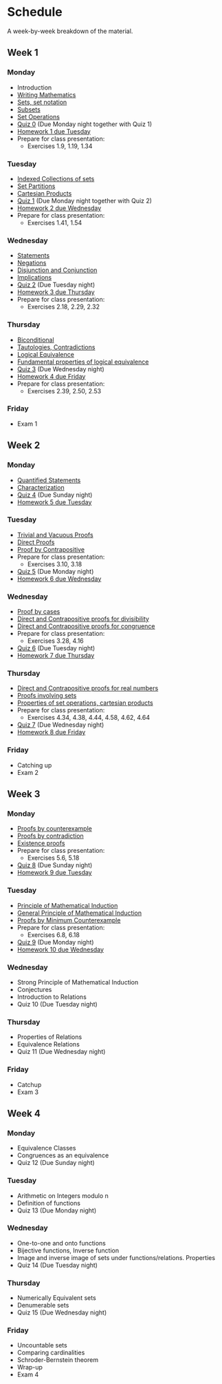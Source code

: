 # Schedule

A week-by-week breakdown of the material.

## Week  1

### Monday

- Introduction
- [Writing Mathematics](notes/writing.md)
- [Sets, set notation](notes/sets_notation.md)
- [Subsets](notes/subsets.md)
- [Set Operations](notes/set_operations.md)
- [Quiz 0](https://moodle.hanover.edu/mod/quiz/view.php?id=19351) (Due Monday night together with Quiz 1)
- [Homework 1 due Tuesday](assignments/hw1.md)
- Prepare for class presentation:
    - Exercises 1.9, 1.19, 1.34

### Tuesday

- [Indexed Collections of sets](notes/indexed_collections.md)
- [Set Partitions](notes/sets_partitions.md)
- [Cartesian Products](notes/cartesian_products.md)
- [Quiz 1](https://moodle.hanover.edu/mod/quiz/view.php?id=19389) (Due Monday night together with Quiz 2)
- [Homework 2 due Wednesday](assignments/hw2.md)
- Prepare for class presentation:
    - Exercises 1.41, 1.54

### Wednesday

- [Statements](notes/statements.md)
- [Negations](notes/negation.md)
- [Disjunction and Conjunction](notes/disjunction_conjunction.md)
- [Implications](notes/implications.md)
- [Quiz 2](https://moodle.hanover.edu/mod/quiz/view.php?id=19403) (Due Tuesday night)
- [Homework 3 due Thursday](assignments/hw3.md)
- Prepare for class presentation:
    - Exercises 2.18, 2.29, 2.32

### Thursday

- [Biconditional](notes/biconditional.md)
- [Tautologies, Contradictions](notes/tautologies_contradictions.md)
- [Logical Equivalence](notes/logical_equivalence.md)
- [Fundamental properties of logical equivalence](notes/logical_equiv_properties.md)
- [Quiz 3](https://moodle.hanover.edu/mod/quiz/view.php?id=19429) (Due Wednesday night)
- [Homework 4 due Friday](assignments/hw4.md)
- Prepare for class presentation:
    - Exercises 2.39, 2.50, 2.53

### Friday

- Exam 1

## Week  2

### Monday

- [Quantified Statements](notes/quantified_statements.md)
- [Characterization](notes/characterization.md)
- [Quiz 4](https://moodle.hanover.edu/mod/quiz/view.php?id=19644) (Due Sunday night)
- [Homework 5 due Tuesday](assignments/hw5.md)

### Tuesday

- [Trivial and Vacuous Proofs](notes/trivial_vacuous_proofs.md)
- [Direct Proofs](notes/direct_proofs.md)
- [Proof by Contrapositive](notes/contrapositive.md)
- Prepare for class presentation:
    - Exercises 3.10, 3.18
- [Quiz 5](https://moodle.hanover.edu/mod/quiz/view.php?id=19782) (Due Monday night)
- [Homework 6 due Wednesday](assignments/hw6.md)

### Wednesday

- [Proof by cases](notes/proofs_cases.md)
- [Direct and Contrapositive proofs for divisibility](notes/proofs_divisibility.md)
- [Direct and Contrapositive proofs for congruence](notes/proofs_congruence.md)
- Prepare for class presentation:
    - Exercises 3.28, 4.16
- [Quiz 6](https://moodle.hanover.edu/mod/quiz/view.php?id=19786) (Due Tuesday night)
- [Homework 7 due Thursday](assignments/hw7.md)

### Thursday

- [Direct and Contrapositive proofs for real numbers](notes/proofs_reals.md)
- [Proofs involving sets](notes/proofs_sets.md)
- [Properties of set operations, cartesian products](notes/set_properties.md)
- Prepare for class presentation:
    - Exercises 4.34, 4.38, 4.44, 4.58, 4.62, 4.64
- [Quiz 7](https://moodle.hanover.edu/mod/quiz/view.php?id=19787) (Due Wednesday night)
- [Homework 8 due Friday](assignments/hw8.md)

### Friday

- Catching up
- Exam 2

## Week  3

### Monday

- [Proofs by counterexample](notes/proofs_counterexample.md)
- [Proofs by contradiction](notes/proofs_contradiction.md)
- [Existence proofs](notes/proofs_existence.md)
- Prepare for class presentation:
    - Exercises 5.6, 5.18
- [Quiz 8](https://moodle.hanover.edu/mod/quiz/view.php?id=19997) (Due Sunday night)
- [Homework 9 due Tuesday](assignments/hw9.md)

### Tuesday

- [Principle of Mathematical Induction](notes/mathematical_induction.md)
- [General Principle of Mathematical Induction](notes/general_induction.md)
- [Proofs by Minimum Counterexample](notes/proofs_minimum_counterexample.md)
- Prepare for class presentation:
    - Exercises 6.8, 6.18
- [Quiz 9](https://moodle.hanover.edu/mod/quiz/view.php?id=20014) (Due Monday night)
- [Homework 10 due Wednesday](assignments/hw10.md)

### Wednesday

- Strong Principle of Mathematical Induction
- Conjectures
- Introduction to Relations
- Quiz 10 (Due Tuesday night)

### Thursday

- Properties of Relations
- Equivalence Relations
- Quiz 11 (Due Wednesday night)

### Friday

- Catchup
- Exam 3

## Week  4

### Monday

- Equivalence Classes
- Congruences as an equivalence
- Quiz 12 (Due Sunday night)

### Tuesday

- Arithmetic on Integers modulo n
- Definition of functions
- Quiz 13 (Due Monday night)

### Wednesday

- One-to-one and onto functions
- Bijective functions, Inverse function
- Image and inverse image of sets under functions/relations. Properties
- Quiz 14 (Due Tuesday night)

### Thursday

- Numerically Equivalent sets
- Denumerable sets
- Quiz 15 (Due Wednesday night)

### Friday

- Uncountable sets
- Comparing cardinalities
- Schroder-Bernstein theorem
- Wrap-up
- Exam 4

